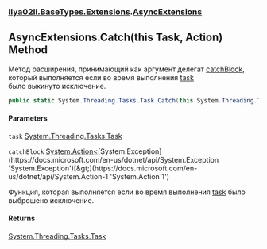 ### [Ilya02Il.BaseTypes.Extensions](Ilya02Il.BaseTypes.Extensions.md 'Ilya02Il.BaseTypes.Extensions').[AsyncExtensions](Ilya02Il.BaseTypes.Extensions.AsyncExtensions.md 'Ilya02Il.BaseTypes.Extensions.AsyncExtensions')

## AsyncExtensions.Catch(this Task, Action<Exception>) Method

Метод расширения, принимающий как аргумент делегат [catchBlock](Ilya02Il.BaseTypes.Extensions.AsyncExtensions.Catch(thisSystem.Threading.Tasks.Task,System.Action_System.Exception_).md#Ilya02Il.BaseTypes.Extensions.AsyncExtensions.Catch(thisSystem.Threading.Tasks.Task,System.Action_System.Exception_).catchBlock 'Ilya02Il.BaseTypes.Extensions.AsyncExtensions.Catch(this System.Threading.Tasks.Task, System.Action<System.Exception>).catchBlock'),  
который выполняется если во время выполнения [task](Ilya02Il.BaseTypes.Extensions.AsyncExtensions.Catch(thisSystem.Threading.Tasks.Task,System.Action_System.Exception_).md#Ilya02Il.BaseTypes.Extensions.AsyncExtensions.Catch(thisSystem.Threading.Tasks.Task,System.Action_System.Exception_).task 'Ilya02Il.BaseTypes.Extensions.AsyncExtensions.Catch(this System.Threading.Tasks.Task, System.Action<System.Exception>).task')  
было выкинуто исключение.

```csharp
public static System.Threading.Tasks.Task Catch(this System.Threading.Tasks.Task task, System.Action<System.Exception> catchBlock=null);
```
#### Parameters

<a name='Ilya02Il.BaseTypes.Extensions.AsyncExtensions.Catch(thisSystem.Threading.Tasks.Task,System.Action_System.Exception_).task'></a>

`task` [System.Threading.Tasks.Task](https://docs.microsoft.com/en-us/dotnet/api/System.Threading.Tasks.Task 'System.Threading.Tasks.Task')

<a name='Ilya02Il.BaseTypes.Extensions.AsyncExtensions.Catch(thisSystem.Threading.Tasks.Task,System.Action_System.Exception_).catchBlock'></a>

`catchBlock` [System.Action&lt;](https://docs.microsoft.com/en-us/dotnet/api/System.Action-1 'System.Action`1')[System.Exception](https://docs.microsoft.com/en-us/dotnet/api/System.Exception 'System.Exception')[&gt;](https://docs.microsoft.com/en-us/dotnet/api/System.Action-1 'System.Action`1')

Функция, которая выполняется если во время выполнения [task](Ilya02Il.BaseTypes.Extensions.AsyncExtensions.Catch(thisSystem.Threading.Tasks.Task,System.Action_System.Exception_).md#Ilya02Il.BaseTypes.Extensions.AsyncExtensions.Catch(thisSystem.Threading.Tasks.Task,System.Action_System.Exception_).task 'Ilya02Il.BaseTypes.Extensions.AsyncExtensions.Catch(this System.Threading.Tasks.Task, System.Action<System.Exception>).task') было выброшено исключение.

#### Returns
[System.Threading.Tasks.Task](https://docs.microsoft.com/en-us/dotnet/api/System.Threading.Tasks.Task 'System.Threading.Tasks.Task')